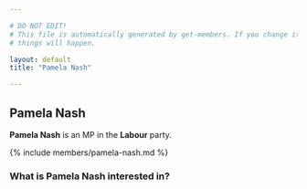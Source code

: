 ```yaml
---

# DO NOT EDIT!
# This file is automatically generated by get-members. If you change it, bad
# things will happen.

layout: default
title: "Pamela Nash"

---
```


## Pamela Nash

**Pamela Nash** is an MP in the **Labour** party.

{% include members/pamela-nash.md %}

### What is Pamela Nash interested in?


